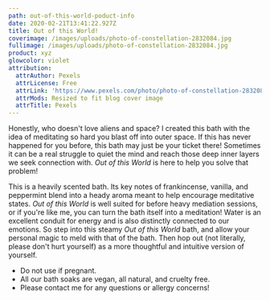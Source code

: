 ```yaml
---
path: out-of-this-world-poduct-info
date: 2020-02-21T13:41:22.927Z
title: Out of this World!
coverimage: /images/uploads/photo-of-constellation-2832084.jpg
fullimage: /images/uploads/photo-of-constellation-2832084.jpg
product: xyz
glowcolor: violet
attribution:
  attrAuthor: Pexels
  attrLicense: Free
  attrLink: 'https://www.pexels.com/photo/photo-of-constellation-2832084/'
  attrMods: Resized to fit blog cover image
  attrTitle: Pexels
---
```

<!--StartFragment-->

Honestly, who doesn't love aliens and space? I created this bath with the idea of meditating so hard you blast off into outer space. If this has never happened for you before, this bath may just be your ticket there! Sometimes it can be a real struggle to quiet the mind and reach those deep inner layers we seek connection with. *Out of this World* is here to help you solve that problem!

This is a heavily scented bath. Its key notes of frankincense, vanilla, and peppermint blend into a heady aroma meant to help encourage meditative states. *Out of this World* is well suited for before heavy mediation sessions, or if you're like me, you can turn the bath itself into a meditation! Water is an excellent conduit for energy and is also distinctly connected to our emotions. So step into this steamy *Out of this World* bath, and allow your personal magic to meld with that of the bath. Then hop out (not literally, please don't hurt yourself) as a more thoughtful and intuitive version of yourself.

* Do not use if pregnant.
* All our bath soaks are vegan, all natural, and cruelty free.
* Please contact me for any questions or allergy concerns!

<!--EndFragment-->
